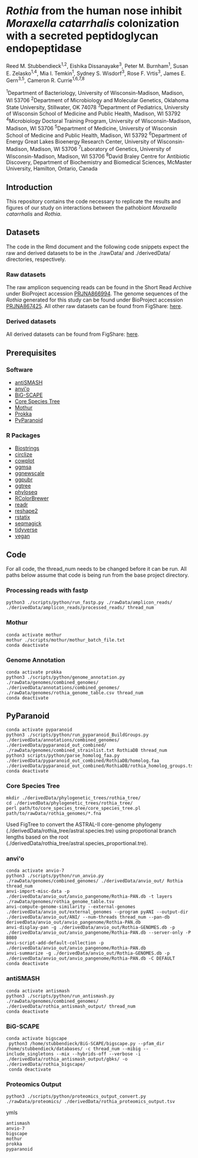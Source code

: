 # <i>Rothia</i> from the human nose inhibit <i>Moraxella catarrhalis</i> colonization with a secreted peptidoglycan endopeptidase

Reed M. Stubbendieck<sup>1,2</sup>, Eishika Dissanayake<sup>3</sup>, Peter M. Burnham<sup>1</sup>, Susan E. Zelasko<sup>1,4</sup>, Mia I. Temkin<sup>1</sup>, Sydney S. Wisdorf<sup>3</sup>, Rose F. Vrtis<sup>3</sup>, James E. Gern<sup>3,5</sup>, Cameron R. Currie<sup>1,6,7,8</sup>

<sup>1</sup>Department of Bacteriology, University of Wisconsin-Madison, Madison, WI 53706
<sup>2</sup>Department of Microbiology and Molecular Genetics, Oklahoma State University, Stillwater, OK 74078
<sup>3</sup>Department of Pediatrics, University of Wisconsin School of Medicine and Public Health, Madison, WI 53792
<sup>4</sup>Microbiology Doctoral Training Program, University of Wisconsin-Madison, Madison, WI 53706
<sup>5</sup>Department of Medicine, University of Wisconsin School of Medicine and Public Health, Madison, WI 53792
<sup>6</sup>Department of Energy Great Lakes Bioenergy Research Center, University of Wisconsin-Madison, Madison, WI 53706
<sup>7</sup>Laboratory of Genetics, University of Wisconsin-Madison, Madison, WI 53706
<sup>8</sup>David Braley Centre for Antibiotic Discovery, Department of Biochemistry and Biomedical Sciences, McMaster University, Hamilton, Ontario, Canada

## Introduction

This repository contains the code necessary to replicate the results and figures of our study on interactions between the pathobiont <i>Moraxella catarrhalis</i> and <i>Rothia</i>.

## Datasets

The code in the Rmd document and the following code snippets expect the raw and derived datasets to be in the ./rawData/ and ./derivedData/ directories, respectively.

### Raw datasets

The raw amplicon sequencing reads can be found in the Short Read Archive under BioProject accession [PRJNA866994](https://www.ncbi.nlm.nih.gov/bioproject/?term=PRJNA866994). The genome sequences of the *Rothia* generated for this study can be found under BioProject accession [PRJNA867425](https://www.ncbi.nlm.nih.gov/bioproject/?term=PRJNA867425). All other raw datasets can be found from FigShare: [here](https://doi.org/10.6084/m9.figshare.20444466).

### Derived datasets

All derived datasets can be found from FigShare: [here](https://doi.org/10.6084/m9.figshare.20444466).

## Prerequisites

### Software

* [antiSMASH](https://docs.antismash.secondarymetabolites.org/install/)
* [anvi'o](https://anvio.org/)
* [BiG-SCAPE](https://git.wageningenur.nl/medema-group/BiG-SCAPE)
* [Core Species Tree](https://github.com/chevrm/core_species_tree)
* [Mothur](https://mothur.org/)
* [Prokka](https://github.com/tseemann/prokka)
* [PyParanoid](https://github.com/ryanmelnyk/PyParanoid)

### R Packages
* [Biostrings](https://bioconductor.org/packages/release/bioc/html/Biostrings.html)
* [circlize](https://jokergoo.github.io/circlize_book/book/)
* [cowplot](https://cran.r-project.org/web/packages/cowplot/index.html)
* [ggmsa](http://yulab-smu.top/ggmsa/)
* [ggnewscale](https://cran.r-project.org/web/packages/ggnewscale/index.html)
* [ggpubr](https://cran.r-project.org/web/packages/ggpubr/index.html)
* [ggtree](https://bioconductor.org/packages/release/bioc/html/ggtree.html)
* [phyloseq](https://www.bioconductor.org/packages/release/bioc/html/phyloseq.html)
* [RColorBrewer](https://cran.r-project.org/web/packages/RColorBrewer/index.html)
* [readr](https://cran.r-project.org/web/packages/readr/index.html)
* [reshape2](https://cran.r-project.org/web/packages/reshape2/index.html)
* [rstatix](https://cran.r-project.org/web/packages/rstatix/index.html)
* [seqmagick](https://cran.rstudio.com/web/packages/seqmagick/index.html)
* [tidyverse](https://www.tidyverse.org/)
* [vegan](https://cran.r-project.org/web/packages/vegan/index.html)

## Code

For all code, the thread_num needs to be changed before it can be run. All paths below assume that code is being run from the base project directory.

### Processing reads with fastp

    python3 ./scripts/python/run_fastp.py ./rawData/amplicon_reads/ ./derivedData/amplicon_reads/processed_reads/ thread_num

### Mothur

    conda activate mothur
    mothur ./scripts/mothur/mothur_batch_file.txt
    conda deactivate

### Genome Annotation

    conda activate prokka
    python3 ./scripts/python/genome_annotation.py ./rawData/genomes/combined_genomes/ ./derivedData/annotations/combined_genomes/ ./rawData/genomes/rothia_genome_table.csv thread_num
    conda deactivate
    
## PyParanoid

    conda activate pyparanoid
    python3 ./scripts/python/run_pyparanoid_BuildGroups.py ./derivedData/annotations/combined_genomes/ ./derivedData/pyparanoid_out_combined/ ./rawData/genomes/combined_strainlist.txt RothiaDB thread_num
    python3 scripts/python/parse_homolog_faa.py ./derivedData/pyparanoid_out_combined/RothiaDB/homolog.faa ./derivedData/pyparanoid_out_combined/RothiaDB/rothia_homolog_groups.tsv
    conda deactivate
    
### Core Species Tree

    mkdir ./derivedData/phylogenetic_trees/rothia_tree/
    cd ./derivedData/phylogenetic_trees/rothia_tree/
    perl path/to/core_species_tree/core_species_tree.pl path/to/rawData/rothia_genomes/*.fna

Used FigTree to convert the ASTRAL-II core-genome phylogeny (./derivedData/rothia_tree/astral.species.tre) using propotional branch lengths based on the root (./derivedData/rothia_tree/astral.species_proportional.tre).

### anvi'o

    conda activate anvio-7
    python3 ./scripts/python/run_anvio.py ./rawData/genomes/combined_genomes/ ./derivedData/anvio_out/ Rothia thread_num
    anvi-import-misc-data -p ./derivedData/anvio_out/anvio_pangenome/Rothia-PAN.db -t layers ./rawData/genomes/rothia_genome_table.tsv
    anvi-compute-genome-similarity --external-genomes ./derivedData/anvio_out/external_genomes --program pyANI --output-dir ./derivedData/anvio_out/ANI/ --num-threads thread_num --pan-db derivedData/anvio_out/anvio_pangenome/Rothia-PAN.db
    anvi-display-pan -g ./derivedData/anvio_out/Rothia-GENOMES.db -p ./derivedData/anvio_out/anvio_pangenome/Rothia-PAN.db --server-only -P 8080
    anvi-script-add-default-collection -p ./derivedData/anvio_out/anvio_pangenome/Rothia-PAN.db
    anvi-summarize -g ./derivedData/anvio_out/Rothia-GENOMES.db -p ./derivedData/anvio_out/anvio_pangenome/Rothia-PAN.db -C DEFAULT
    conda deactivate

### antiSMASH

    conda activate antismash
    python3 ./scripts/python/run_antismash.py ./rawData/genomes/combined_genomes/ ./derivedData/rothia_antismash_output/ thread_num
    conda deactivate

### BiG-SCAPE

    conda activate bigscape
     python3 /home/stubbendieck/BiG-SCAPE/bigscape.py --pfam_dir /home/stubbendieck/databases/ -c thread_num --mibig --include_singletons --mix --hybrids-off --verbose -i ./derivedData/rothia_antismash_output/gbks/ -o ./derivedData/rothia_bigscape/
     conda deactivate

### Proteomics Output

    python3 ./scripts/python/proteomics_output_convert.py ./rawData/proteomics/ ./derivedData/rothia_proteomics_output.tsv

ymls

    antismash
    anvio-7
    bigscape
    mothur
    prokka
    pyparanoid
